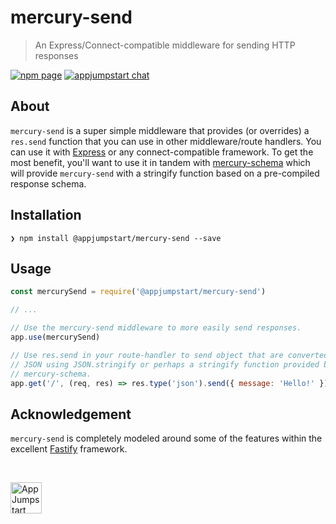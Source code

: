 # mercury-send
> An Express/Connect-compatible middleware for sending HTTP responses

[![npm page][npm-image]][npm-url]
[![appjumpstart chat][gitter-image]][gitter-url]

## About

`mercury-send` is a super simple middleware that provides (or overrides) a
`res.send` function that you can use in other middleware/route handlers. You
can use it with [Express](http://expressjs.com) or any connect-compatible
framework. To get the most benefit, you'll want to use it in tandem with
[mercury-schema](https://github.com/appjumpstart/mercury-schema) which will
provide `mercury-send` with a stringify function based on a pre-compiled
response schema.

## Installation

```fish
❯ npm install @appjumpstart/mercury-send --save
```

## Usage

```js
const mercurySend = require('@appjumpstart/mercury-send')

// ...

// Use the mercury-send middleware to more easily send responses.
app.use(mercurySend)

// Use res.send in your route-handler to send object that are converted to
// JSON using JSON.stringify or perhaps a stringify function provided by
// mercury-schema.
app.get('/', (req, res) => res.type('json').send({ message: 'Hello!' }))
```

## Acknowledgement

`mercury-send` is completely modeled around some of the features within the
excellent [Fastify](https://fastify.io) framework.

&nbsp;

<a href="https://github.com/appjumpstart">
  <img
    alt="AppJumpstart"
    src="https://appjumpstart.nyc3.digitaloceanspaces.com/assets/appjumpstart-transparent.png"
    height="50">
</a>

[npm-image]: https://img.shields.io/npm/v/@appjumpstart/mercury-schema.svg
[npm-url]: https://www.npmjs.com/package/@appjumpstart/mercury-schema
[gitter-image]: https://img.shields.io/gitter/room/appjumpstart/appjumpstart.svg
[gitter-url]: https://gitter.im/appjumpstart
